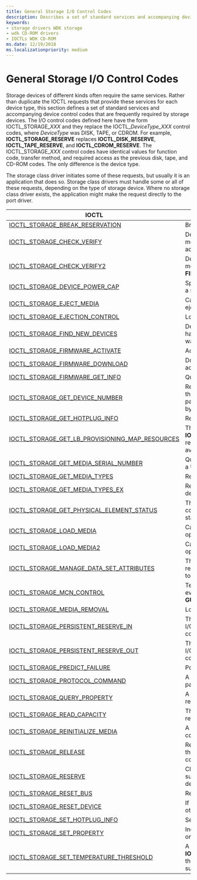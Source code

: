```yaml
---
title: General Storage I/O Control Codes
description: Describes a set of standard services and accompanying device control codes that are frequently required by storage devices.
keywords:
- storage drivers WDK storage
- wdk CD-ROM drivers
- IOCTLs WDK CD-ROM
ms.date: 12/19/2018
ms.localizationpriority: medium
---
```


# General Storage I/O Control Codes

Storage devices of different kinds often require the same services. Rather than duplicate the IOCTL requests that provide these services for each device type, this section defines a set of standard services and accompanying device control codes that are frequently required by storage devices. The I/O control codes defined here have the form IOCTL_STORAGE_*XXX* and they replace the IOCTL_*DeviceType_XXX* control codes, where *DeviceType* was DISK, TAPE, or CDROM. For example, **IOCTL_STORAGE_RESERVE** replaces **IOCTL_DISK_RESERVE**, **IOCTL_TAPE_RESERVE**, and **IOCTL_CDROM_RESERVE**. The IOCTL_STORAGE_*XXX* control codes have identical values for function code, transfer method, and required access as the previous disk, tape, and CD-ROM codes. The only difference is the device type.

The storage class driver initiates some of these requests, but usually it is an application that does so. Storage class drivers must handle some or all of these requests, depending on the type of storage device. Where no storage class driver exists, the application might make the request directly to the port driver.

|IOCTL|Description|
|----|----|
|[IOCTL_STORAGE_BREAK_RESERVATION](https://docs.microsoft.com/windows-hardware/drivers/ddi/content/ntddstor/ni-ntddstor-ioctl_storage_break_reservation)|Breaks a disk reservation.|
|[IOCTL_STORAGE_CHECK_VERIFY](https://docs.microsoft.com/windows-hardware/drivers/ddi/content/ntddstor/ni-ntddstor-ioctl_storage_check_verify)|Determines whether the media has changed on a removable-media device that the caller has opened for read or write access.|
|[IOCTL_STORAGE_CHECK_VERIFY2](https://docs.microsoft.com/windows-hardware/drivers/ddi/content/ntddstor/ni-ntddstor-ioctl_storage_check_verify2)|Determines whether the media has changed on a removable-media device - the caller has opened with **FILE_READ_ATTRIBUTES**.|
|[IOCTL_STORAGE_DEVICE_POWER_CAP](https://docs.microsoft.com/windows-hardware/drivers/ddi/content/ntddstor/ni-ntddstor-ioctl_storage_device_power_cap)|Specifies a maximum operational power consumption level for a storage device.|
|[IOCTL_STORAGE_EJECT_MEDIA](https://docs.microsoft.com/windows-hardware/drivers/ddi/content/ntddstor/ni-ntddstor-ioctl_storage_eject_media)|Causes the device to eject the media if the device supports ejection capabilities.|
|[IOCTL_STORAGE_EJECTION_CONTROL](https://docs.microsoft.com/windows-hardware/drivers/ddi/content/ntddstor/ni-ntddstor-ioctl_storage_ejection_control)|Locks the device to prevent removal of the media.|
|[IOCTL_STORAGE_FIND_NEW_DEVICES](https://docs.microsoft.com/windows-hardware/drivers/ddi/content/ntddstor/ni-ntddstor-ioctl_storage_find_new_devices)|Determines whether another device that the driver supports has been connected to the I/O bus, either since the system was booted or since the driver last processed this request.|
|[IOCTL_STORAGE_FIRMWARE_ACTIVATE](https://docs.microsoft.com/windows-hardware/drivers/ddi/content/ntddstor/ni-ntddstor-ioctl_storage_firmware_activate)|Activates a firmware image on a storage device.|
|[IOCTL_STORAGE_FIRMWARE_DOWNLOAD](https://docs.microsoft.com/windows-hardware/drivers/ddi/content/ntddstor/ni-ntddstor-ioctl_storage_firmware_download)|Downloads a firmware image to a storage device, but does not activate it.|
|[IOCTL_STORAGE_FIRMWARE_GET_INFO](https://docs.microsoft.com/windows-hardware/drivers/ddi/content/ntddstor/ni-ntddstor-ioctl_storage_firmware_get_info)|Queries a storage device for detailed firmware information.|
|[IOCTL_STORAGE_GET_DEVICE_NUMBER](https://docs.microsoft.com/windows-hardware/drivers/ddi/content/ntddstor/ni-ntddstor-ioctl_storage_get_device_number)|Returns a **STORAGE_DEVICE_NUMBER** structure that contains the FILE_DEVICE_XXX type, device number, and, for a partitionable device, the partition number assigned to a device by the driver when the device is started.|
|[IOCTL_STORAGE_GET_HOTPLUG_INFO](https://docs.microsoft.com/windows-hardware/drivers/ddi/content/ntddstor/ni-ntddstor-ioctl_storage_get_hotplug_info)|Retrieves the hotplug configuration of the specified device.|
|[IOCTL_STORAGE_GET_LB_PROVISIONING_MAP_RESOURCES](https://docs.microsoft.com/windows-hardware/drivers/ddi/content/ntddstor/ni-ntddstor-ioctl_storage_get_lb_provisioning_map_resources)|The **IOCTL_STORAGE_GET_LB_PROVISIONING_MAP_RESOURCES** request is sent to the storage class driver to determine available and used mapping resources on a storage device.|
|[IOCTL_STORAGE_GET_MEDIA_SERIAL_NUMBER](https://docs.microsoft.com/windows-hardware/drivers/ddi/content/ntddstor/ni-ntddstor-ioctl_storage_get_media_serial_number)|Queries the USB generic parent driver for the serial number of a USB device.|
|[IOCTL_STORAGE_GET_MEDIA_TYPES](https://docs.microsoft.com/windows-hardware/drivers/ddi/content/ntddstor/ni-ntddstor-ioctl_storage_get_media_types)|Returns information about the geometry of floppy drives.|
|[IOCTL_STORAGE_GET_MEDIA_TYPES_EX](https://docs.microsoft.com/windows-hardware/drivers/ddi/content/ntddstor/ni-ntddstor-ioctl_storage_get_media_types_ex)|Returns information about the types of media supported by a device.|
|[IOCTL_STORAGE_GET_PHYSICAL_ELEMENT_STATUS](https://docs.microsoft.com/windows-hardware/drivers/ddi/content/ntddstor/ni-ntddstor-ioctl_storage_get_physical_element_status)|The **IOCTL_STORAGE_GET_PHYSICAL_ELEMENT_STATUS** control code queries for and returns the physical element status from a device.|
|[IOCTL_STORAGE_LOAD_MEDIA](https://docs.microsoft.com/windows-hardware/drivers/ddi/content/ntddstor/ni-ntddstor-ioctl_storage_load_media)|Causes media to be loaded in a device that the caller has opened for read or write access.|
|[IOCTL_STORAGE_LOAD_MEDIA2](https://docs.microsoft.com/windows-hardware/drivers/ddi/content/ntddstor/ni-ntddstor-ioctl_storage_load_media2)|Causes media to be loaded in a device that the caller has opened with **FILE_READ_ATTRIBUTES**.|
|[IOCTL_STORAGE_MANAGE_DATA_SET_ATTRIBUTES](https://docs.microsoft.com/windows-hardware/drivers/ddi/content/ntddstor/ni-ntddstor-ioctl_storage_manage_data_set_attributes)|This **IOCTL_STORAGE_MANAGE_DATA_SET_ATTRIBUTES** request is used to send a manage data set attributes request to a storage device.|
|[IOCTL_STORAGE_MCN_CONTROL](https://docs.microsoft.com/windows-hardware/drivers/ddi/content/ntddstor/ni-ntddstor-ioctl_storage_mcn_control)|Temporarily enables or disables delivery of the custom PnP events **GUID_IO_MEDIA_ARRIVAL** and **GUID_IO_MEDIA_REMOVAL** on a removable-media device.|
|[IOCTL_STORAGE_MEDIA_REMOVAL](https://docs.microsoft.com/windows-hardware/drivers/ddi/content/ntddstor/ni-ntddstor-ioctl_storage_media_removal)|Locks the device to prevent removal of the media.|
|[IOCTL_STORAGE_PERSISTENT_RESERVE_IN](https://docs.microsoft.com/windows-hardware/drivers/ddi/content/ntddstor/ni-ntddstor-ioctl_storage_persistent_reserve_in)|The generic storage class driver (classpnp.sys) exposes an I/O control (IOCTL) interface for issuing Persistent Reserve In commands.|
|[IOCTL_STORAGE_PERSISTENT_RESERVE_OUT](https://docs.microsoft.com/windows-hardware/drivers/ddi/content/ntddstor/ni-ntddstor-ioctl_storage_persistent_reserve_out)|The generic storage class driver (classpnp.sys) exposes an I/O control (IOCTL) interface for issuing Persistent Reserve Out commands.|
|[IOCTL_STORAGE_PREDICT_FAILURE](https://docs.microsoft.com/windows-hardware/drivers/ddi/content/ntddstor/ni-ntddstor-ioctl_storage_predict_failure)|Polls for a prediction of device failure.|
|[IOCTL_STORAGE_PROTOCOL_COMMAND](https://docs.microsoft.com/windows-hardware/drivers/ddi/content/ntddstor/ni-ntddstor-ioctl_storage_protocol_command)|A driver can use **IOCTL_STORAGE_PROTOCOL_COMMAND** to pass vendor-specific commands to a storage device|
|[IOCTL_STORAGE_QUERY_PROPERTY](https://docs.microsoft.com/windows-hardware/drivers/ddi/content/ntddstor/ni-ntddstor-ioctl_storage_query_property)|A driver can use **IOCTL_STORAGE_QUERY_PROPERTY** to return properties of a storage device or adapter.|
|[IOCTL_STORAGE_READ_CAPACITY](https://docs.microsoft.com/windows-hardware/drivers/ddi/content/ntddstor/ni-ntddstor-ioctl_storage_read_capacity)|The **IOCTL_STORAGE_READ_CAPACITY** request returns the read capacity information for the target storage device.|
|[IOCTL_STORAGE_REINITIALIZE_MEDIA](https://docs.microsoft.com/windows-hardware/drivers/ddi/content/ntddstor/ni-ntddstor-ioctl_storage_reinitialize_media)|A driver can use the **IOCTL_STORAGE_REINITIALIZE_MEDIA** control code to reinitialize/erase a device.|
|[IOCTL_STORAGE_RELEASE](https://docs.microsoft.com/windows-hardware/drivers/ddi/content/ntddstor/ni-ntddstor-ioctl_storage_release)|Releases a device previously reserved for the exclusive use of the caller on a bus that supports multiple initiators and the concept of reserving a device, such as a SCSI bus.|
|[IOCTL_STORAGE_RESERVE](https://docs.microsoft.com/windows-hardware/drivers/ddi/content/ntddstor/ni-ntddstor-ioctl_storage_reserve)|Claims a device for the exclusive use of the caller on a bus that supports multiple initiators and the concept of reserving a device, such as a SCSI bus.|
|[IOCTL_STORAGE_RESET_BUS](https://docs.microsoft.com/windows-hardware/drivers/ddi/content/ntddstor/ni-ntddstor-ioctl_storage_reset_bus)|Resets an I/O bus and, indirectly, each device on the bus.|
|[IOCTL_STORAGE_RESET_DEVICE](https://docs.microsoft.com/windows-hardware/drivers/ddi/content/ntddstor/ni-ntddstor-ioctl_storage_reset_device)|If possible, resets a non-SCSI storage device without affecting other devices on the bus.|
|[IOCTL_STORAGE_SET_HOTPLUG_INFO](https://docs.microsoft.com/windows-hardware/drivers/ddi/content/ntddstor/ni-ntddstor-ioctl_storage_set_hotplug_info)|Sets the hotplug configuration of the specified device.|
|[IOCTL_STORAGE_SET_PROPERTY](https://docs.microsoft.com/windows-hardware/drivers/ddi/content/ntddstor/ni-ntddstor-ioctl_storage_set_property)|Indicates whether a request to change a property is successful or causes an error.
|[IOCTL_STORAGE_SET_TEMPERATURE_THRESHOLD](https://docs.microsoft.com/windows-hardware/drivers/ddi/content/ntddstor/ni-ntddstor-ioctl_storage_set_temperature_threshold)|A driver can use **IOCTL_STORAGE_SET_TEMPERATURE_THRESHOLD** to set the temperature threshold of a storage device (when supported by the hardware).|